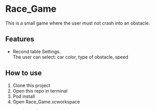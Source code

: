 # Race_Game
This is a small game where the user must not crash into an obstacle.

## Features
- Recond table
Settings.<br>
The user can select: car color, type of obstacle, speed

## How to use
1. Clone this project
2. Open this repo in terminal
3. Pod install
4. Open Race_Game.xcworkspace
